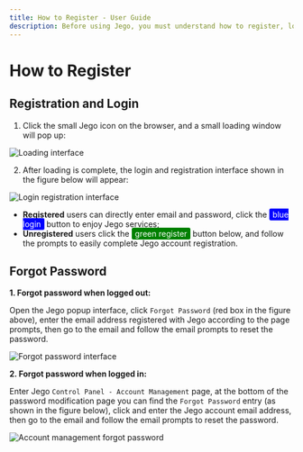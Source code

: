 ```yaml
---
title: How to Register - User Guide
description: Before using Jego, you must understand how to register, log in to Jego accounts, and how to recover passwords.
---
```


# How to Register

## Registration and Login

1. Click the small Jego icon on the browser, and a small loading window will pop up:

![Loading interface](/images/image_spaces_2FtaiByLw8cj0IZKJTlaiM_2Fuploads_2FSeKwJLjUwSpnUyyRMQW9_2Fimage_1.png )

2. After loading is complete, the login and registration interface shown in the figure below will appear:

![Login registration interface](/images/image_spaces_2FtaiByLw8cj0IZKJTlaiM_2Fuploads_2FJ2SGmSKcCLqchDO7B2tJ_2Fimage_2.png)

* **Registered** users can directly enter email and password, click the <span style="background-color:blue; color:white; padding:2px 6px; border-radius:3px;">blue login</span> button to enjoy Jego services;
* **Unregistered** users click the <span style="background-color:green; color:white; padding:2px 6px; border-radius:3px;">green register</span> button below, and follow the prompts to easily complete Jego account registration.

## Forgot Password

**1. Forgot password when logged out:**

Open the Jego popup interface, click `Forgot Password` (red box in the figure above), enter the email address registered with Jego according to the page prompts, then go to the email and follow the email prompts to reset the password.

![Forgot password interface](/images/image_spaces_2FtaiByLw8cj0IZKJTlaiM_2Fuploads_2Fd04dLNy19fPTjbOp7X1P_2Fimage_3.png)

**2. Forgot password when logged in:**

Enter Jego `Control Panel - Account Management` page, at the bottom of the password modification page you can find the `Forgot Password` entry (as shown in the figure below), click and enter the Jego account email address, then go to the email and follow the email prompts to reset the password.

![Account management forgot password](/images/image_spaces_2FtaiByLw8cj0IZKJTlaiM_2Fuploads_2FCQjuNkLSD7Mvv0akPPzT_2Fimage_1.png) 